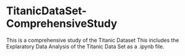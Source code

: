 # TitanicDataSet-ComprehensiveStudy
This is a comprehensive study of the Titanic Dataset
This includes the Explaratory Data Analysis of the Titanic Data Set as a .ipynb file.
